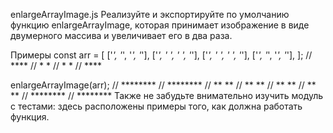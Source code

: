 enlargeArrayImage.js
Реализуйте и экспортируйте по умолчанию функцию enlargeArrayImage, которая принимает изображение в виде двумерного массива и увеличивает его в два раза.

Примеры
const arr = [
  ['*', '*', '*', '*'],
  ['*', ' ', ' ', '*'],
  ['*', ' ', ' ', '*'],
  ['*', '*', '*', '*'],
];
// ****
// *  *
// *  *
// ****

enlargeArrayImage(arr);
// ********
// ********
// **    **
// **    **
// **    **
// **    **
// ********
// ********
Также не забудьте внимательно изучить модуль с тестами: здесь расположены примеры того, как должна работать функция.
